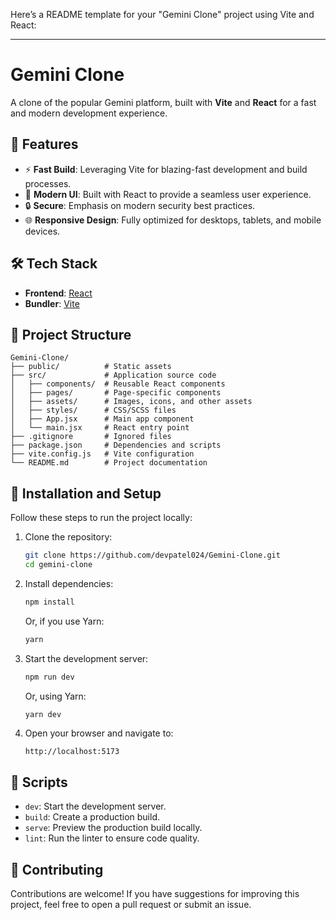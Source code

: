 Here’s a README template for your "Gemini Clone" project using Vite and React:

---

# Gemini Clone

A clone of the popular Gemini platform, built with **Vite** and **React** for a fast and modern development experience.

## 🚀 Features

- ⚡ **Fast Build**: Leveraging Vite for blazing-fast development and build processes.
- 🎨 **Modern UI**: Built with React to provide a seamless user experience.
- 🔒 **Secure**: Emphasis on modern security best practices.
- 🌐 **Responsive Design**: Fully optimized for desktops, tablets, and mobile devices.

## 🛠️ Tech Stack

- **Frontend**: [React](https://reactjs.org/)
- **Bundler**: [Vite](https://vitejs.dev/)

## 📂 Project Structure

```
Gemini-Clone/
├── public/          # Static assets
├── src/             # Application source code
│   ├── components/  # Reusable React components
│   ├── pages/       # Page-specific components
│   ├── assets/      # Images, icons, and other assets
│   ├── styles/      # CSS/SCSS files
│   ├── App.jsx      # Main app component
│   └── main.jsx     # React entry point
├── .gitignore       # Ignored files
├── package.json     # Dependencies and scripts
├── vite.config.js   # Vite configuration
└── README.md        # Project documentation
```

## 🔧 Installation and Setup

Follow these steps to run the project locally:

1. Clone the repository:
   ```bash
   git clone https://github.com/devpatel024/Gemini-Clone.git
   cd gemini-clone
   ```

2. Install dependencies:
   ```bash
   npm install
   ```

   Or, if you use Yarn:
   ```bash
   yarn
   ```

3. Start the development server:
   ```bash
   npm run dev
   ```

   Or, using Yarn:
   ```bash
   yarn dev
   ```

4. Open your browser and navigate to:
   ```
   http://localhost:5173
   ```

## 🧪 Scripts

- `dev`: Start the development server.
- `build`: Create a production build.
- `serve`: Preview the production build locally.
- `lint`: Run the linter to ensure code quality.

## 🤝 Contributing

Contributions are welcome! If you have suggestions for improving this project, feel free to open a pull request or submit an issue.

